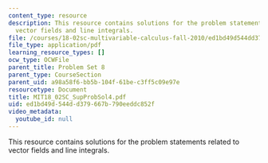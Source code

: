 ```yaml
---
content_type: resource
description: This resource contains solutions for the problem statements related to
  vector fields and line integrals.
file: /courses/18-02sc-multivariable-calculus-fall-2010/ed1bd49d544dd379667b790eeddc852f_MIT18_02SC_SupProbSol4.pdf
file_type: application/pdf
learning_resource_types: []
ocw_type: OCWFile
parent_title: Problem Set 8
parent_type: CourseSection
parent_uid: a98a58f6-bb5b-104f-61be-c3ff5c09e97e
resourcetype: Document
title: MIT18_02SC_SupProbSol4.pdf
uid: ed1bd49d-544d-d379-667b-790eeddc852f
video_metadata:
  youtube_id: null
---
```

This resource contains solutions for the problem statements related to vector fields and line integrals.


